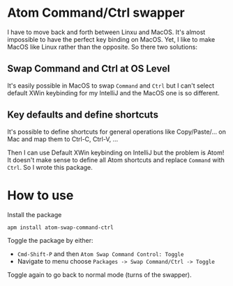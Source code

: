 # Atom Command/Ctrl swapper

I have to move back and forth between Linxu and MacOS. It's almost
impossible to have the perfect key binding on MacOS. Yet, I like to make MacOS
like Linux rather than the opposite. So there two solutions:

## Swap Command and Ctrl at OS Level ##

It's easily possible in MacOS to swap `Command` and `Ctrl` but I can't select
default XWin keybinding for my IntelliJ and the MacOS one is so different.

## Key defaults and define shortcuts ##

It's possible to define shortcuts for general operations like
Copy/Paste/... on Mac and map them to Ctrl-C, Ctrl-V, ...

Then I can use Default XWin keybinding on IntelliJ but the problem is
Atom! It doesn't make sense to define all Atom shortcuts and replace
`Command` with `Ctrl`. So I wrote this package.

# How to use

Install the package

```
apm install atom-swap-command-ctrl
```

Toggle the package by either:

- `Cmd-Shift-P` and then `Atom Swap Command Control: Toggle`
- Navigate to menu choose `Packages -> Swap Command/Ctrl -> Toggle`

Toggle again to go back to normal mode (turns of the swapper).
